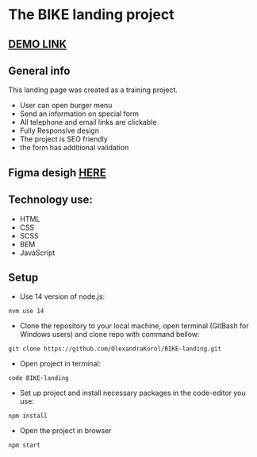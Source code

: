 # The BIKE landing project

## [DEMO LINK](https://OlexandraKorol.github.io/BIKE-landing/)

## General info

This landing page was created as a training project.

* User can open burger menu
* Send an information on special form
* All telephone and email links are clickable
* Fully Responsive design
* The project is SEO friendly
* the form has additional validation

## Figma desigh [HERE](https://www.figma.com/file/NZQAIydtHo5QkINyGLHNcq/BIKE-New-Version?node-id=0%3A1)

## Technology use:

* HTML
* CSS
* SCSS
* BEM
* JavaScript

## Setup

* Use 14 version of node.js:

`nvm use 14`

* Clone the repository to your local machine, open terminal (GitBash for Windows users) and clone repo with command bellow:

`git clone https://github.com/OlexandraKorol/BIKE-landing.git`

* Open project in terminal:

`code BIKE-landing`

* Set up project and install necessary packages in the code-editor you use:

`npm install`

* Open the project in browser

`npm start`
